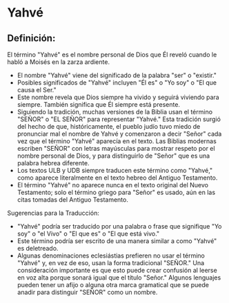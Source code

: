 # Yahvé

## Definición: 

El término "Yahvé" es el nombre personal de Dios que Él reveló cuando le habló a Moisés en la zarza ardiente.

* El nombre "Yahvé" viene del significado de la palabra "ser" o "existir."
* Posibles significados de "Yahvé" incluyen "Él es" o "Yo soy" o "El que causa el Ser."
* Este nombre revela que Dios siempre ha vivido y seguirá viviendo para siempre. También significa que Él siempre está presente.
* Siguiendo la tradición, muchas versiones de la Biblia usan el término "SEÑOR" o "EL SEÑOR" para representar "Yahvé." Esta tradición surgió del hecho de que, históricamente, el pueblo judío tuvo miedo de pronunciar mal el nombre de Yahvé y comenzaron a decir "Señor" cada vez que el término "Yahvé" aparecía en el texto.  Las Biblias modernas escriben "SEÑOR" con letras mayúsculas para mostrar respeto por el nombre personal de Dios, y para distinguirlo de "Señor" que es una palabra hebrea diferente.
* Los textos ULB y UDB siempre traducen este término como "Yahvé,"  como aparece literalmente en el texto hebreo del Antiguo Testamento.
* El término "Yahvé" no aparece nunca en el texto original del Nuevo Testamento; solo el término griego para "Señor" es usado, aún en las citas tomadas del Antiguo Testamento.

Sugerencias para la Traducción:

* "Yahvé" podría ser traducido por una palabra o frase que signifique "Yo soy" o "el Vivo" o "El que es" o "El que está vivo."
* Este término podría ser escrito de una manera similar a como "Yahvé" es deletreado.
* Algunas denominaciones eclesiástias prefieren no usar el término "Yahvé" y, en vez de eso, usan la forma tradicional "SEÑOR."  Una consideración importante es que esto puede crear confusión al leerse en voz alta porque sonará igual que el título "Señor."  Algunos lenguajes pueden tener un afijo o alguna otra marca gramatical que se puede anadir para distinguir "SEÑOR" como un nombre.

